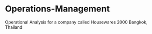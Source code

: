 # Operations-Management
Operational Analysis for a company called Housewares 2000 Bangkok, Thailand
